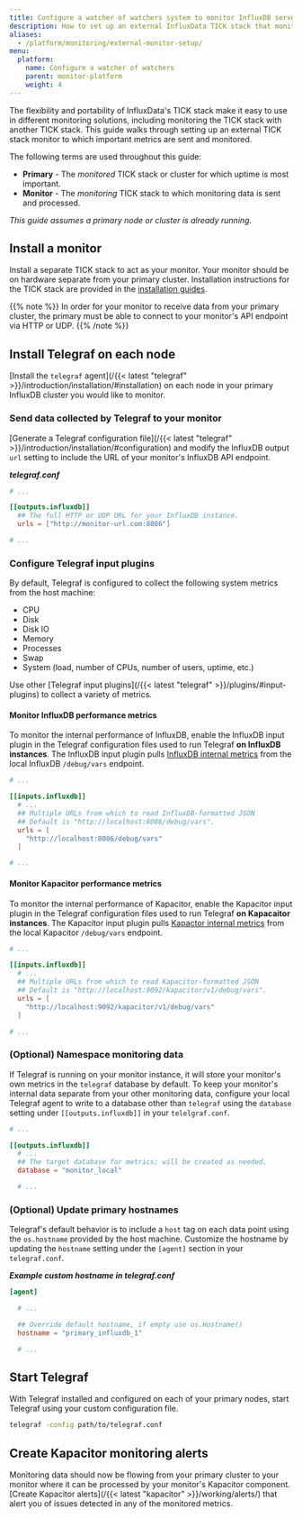 ```yaml
---
title: Configure a watcher of watchers system to monitor InfluxDB servers
description: How to set up an external InfluxData TICK stack that monitors another Enterprise or OSS TICK stack.
aliases:
  - /platform/monitoring/external-monitor-setup/
menu:
  platform:
    name: Configure a watcher of watchers
    parent: monitor-platform
    weight: 4
---
```


The flexibility and portability of InfluxData's TICK stack make it easy to use in different
monitoring solutions, including monitoring the TICK stack with another TICK stack.
This guide walks through setting up an external TICK stack monitor to which important
metrics are sent and monitored.

The following terms are used throughout this guide:

- **Primary** - The _monitored_ TICK stack or cluster for which uptime is most important.
- **Monitor** - The _monitoring_ TICK stack to which monitoring data is sent and processed.

_This guide assumes a primary node or cluster is already running._

## Install a monitor
Install a separate TICK stack to act as your monitor.
Your monitor should be on hardware separate from your primary cluster.
Installation instructions for the TICK stack are provided in the [installation guides](/platform/install-and-deploy/).

{{% note %}}
In order for your monitor to receive data from your primary cluster, the primary
must be able to connect to your monitor's API endpoint via HTTP or UDP.
{{% /note %}}

## Install Telegraf on each node
[Install the `telegraf` agent](/{{< latest "telegraf" >}}/introduction/installation/#installation)
on each node in your primary InfluxDB cluster you would like to monitor.

### Send data collected by Telegraf to your monitor
[Generate a Telegraf configuration file](/{{< latest "telegraf" >}}/introduction/installation/#configuration)
and modify the InfluxDB output `url` setting to include the URL of your monitor's
InfluxDB API endpoint.

_**telegraf.conf**_
```toml
# ...

[[outputs.influxdb]]
  ## The full HTTP or UDP URL for your InfluxDB instance.
  urls = ["http://monitor-url.com:8086"]

# ...
```

### Configure Telegraf input plugins
By default, Telegraf is configured to collect the following system metrics from
the host machine:

- CPU
- Disk
- Disk IO
- Memory
- Processes
- Swap
- System (load, number of CPUs, number of users, uptime, etc.)

Use other [Telegraf input plugins](/{{< latest "telegraf" >}}/plugins/#input-plugins) to collect
a variety of metrics.

#### Monitor InfluxDB performance metrics
To monitor the internal performance of InfluxDB, enable the InfluxDB input plugin
in the Telegraf configuration files used to run Telegraf **on InfluxDB instances**.
The InfluxDB input plugin pulls [InfluxDB internal metrics](/platform/monitoring/influxdata-platform/tools/measurements-internal/)
from the local InfluxDB `/debug/vars` endpoint.

```toml
# ...

[[inputs.influxdb]]
  # ...
  ## Multiple URLs from which to read InfluxDB-formatted JSON
  ## Default is "http://localhost:8086/debug/vars".
  urls = [
    "http://localhost:8086/debug/vars"
  ]

# ...
```



#### Monitor Kapacitor performance metrics
To monitor the internal performance of Kapacitor, enable the Kapacitor input plugin
in the Telegraf configuration files used to run Telegraf **on Kapacaitor instances**.
The Kapacitor input plugin pulls [Kapactor internal metrics](/platform/monitoring/influxdata-platform/tools/kapacitor-measurements/)
from the local Kapacitor `/debug/vars` endpoint.

```toml
# ...

[[inputs.influxdb]]
  # ...
  ## Multiple URLs from which to read Kapacitor-formatted JSON
  ## Default is "http://localhost:9092/kapacitor/v1/debug/vars".
  urls = [
    "http://localhost:9092/kapacitor/v1/debug/vars"
  ]

# ...
```

### (Optional) Namespace monitoring data
If Telegraf is running on your monitor instance, it will store your monitor's own
metrics in the `telegraf` database by default.
To keep your monitor's internal data separate from your other monitoring data,
configure your local Telegraf agent to write to a database other than `telegraf` using
the `database` setting under `[[outputs.influxdb]]` in your `telelgraf.conf`.

```toml
# ...

[[outputs.influxdb]]
  # ...
  ## The target database for metrics; will be created as needed.
  database = "monitor_local"

  # ...
```

### (Optional) Update primary hostnames
Telegraf's default behavior is to include a `host` tag on each data point
using the `os.hostname` provided by the host machine.
Customize the hostname by updating the `hostname` setting under the `[agent]`
section in your `telegraf.conf`.

_**Example custom hostname in telegraf.conf**_
```toml
[agent]

  # ...

  ## Override default hostname, if empty use os.Hostname()
  hostname = "primary_influxdb_1"

  # ...
```

## Start Telegraf
With Telegraf installed and configured on each of your primary nodes, start Telegraf
using your custom configuration file.

```bash
telegraf -config path/to/telegraf.conf
```

## Create Kapacitor monitoring alerts
Monitoring data should now be flowing from your primary cluster to your monitor
where it can be processed by your monitor's Kapacitor component.
[Create Kapacitor alerts](/{{< latest "kapacitor" >}}/working/alerts/) that alert you of issues
detected in any of the monitored metrics.
